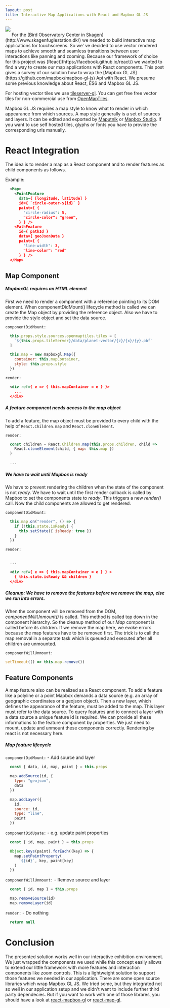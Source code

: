 ```yaml
---
layout: post
title: Interactive Map Applications with React and Mapbox GL JS
---
```

<img style="margin-bottom:15px;" src="{{site.url}}/images/interactive-maps-with-react-and-mapbox/globe-1920.jpg"/>
For the [Bird Observatory Center in Skagen](http://www.skagenfuglestation.dk/) we needed to build interactive map applications for touchscreens. So we' ve decided to use vector rendered maps to achieve smooth and seamless transitions between user interactions like panning and zooming. Because our framework of choice for this project was [React](https://facebook.github.io/react/) we wanted to find a way to create our map applications with React components. This post gives a survey of our solution how to wrap the [Mapbox GL JS](https://github.com/mapbox/mapbox-gl-js) Api with React. We presume some previous knowledge about React, ES6 and Mapbox GL JS.

For hosting vector tiles we use [tileserver-gl](https://github.com/klokantech/tileserver-gl). You can get free free vector tiles for non-commercial use from [OpenMapTiles](https://openmaptiles.com/).

Mapbox GL JS requires a map style to know what to render in which appearance from which sources. A map style generally is a set of sources and layers. It can be edited and exported by [Maputnik](http://maputnik.com/editor/) or [Mapbox Studio](https://www.mapbox.com/mapbox-studio/).
If you want to use self hosted tiles, glyphs or fonts you have to provide the corresponding urls manually.


# React Integration
The idea is to render a map as a React component and to render features as child components as follows.

Example:
```xml
  <Map>
    <PointFeature
      data={ [longitude, latitude] }
      id={ `circle-outer-${id}` }
      paint={ {
        "circle-radius": 5,
        "circle-color": "green",
      } } />
    <PathFeature
      id={ pathId }
      data={ geoJsonData }
      paint={ {
        "line-width": 3,
        "line-color": "red"
      } } />
  </Map>
```

## Map Component
##### MapboxGL requires an HTML element
First we need to render a component with a reference pointing to its DOM element. When componentDidMount() lifecycle method is called we can create the Map object by providing the reference object. Also we have to provide the style object and set the data source.

`componentDidMount:`
```js
  this.props.style.sources.openmaptiles.tiles = [
    `${this.props.tileServer}/data/planet-vector/{z}/{x}/{y}.pbf`
  ]

  this.map = new mapboxgl.Map({
    container: this.mapContainer,
    style: this.props.style
  })
```

`render:`
```xml
  <div ref={ e => { this.mapContainer = e } }>
    ...
  </div>
```

##### A feature component needs access to the map object
To add a feature, the map object must be provided to every child with the help of `React.Children.map` and `React.cloneElement`.

`render:`
```js
  const children = React.Children.map(this.props.children, child =>
    React.cloneElement(child, { map: this.map })
  )

  ...
```

##### We have to wait until Mapbox is ready
We have to prevent rendering the children when the state of the component is not *ready*. We have to wait until the first render callback is called by Mapbox to set the components state to *ready*. This triggers a new *render()* call. Now the child components are allowed to get rendered.

`componentDidMount:`
```js
  this.map.on("render", () => {
    if (!this.state.isReady) {
      this.setState({ isReady: true })
    }
  })
```

`render:`
```xml

  ...

  <div ref={ e => { this.mapContainer = e } } >
    { this.state.isReady && children }
  </div>
```

##### Cleanup: We have to remove the features before we remove the map, else we run into errors.
When the component will be removed from the DOM, *componentWillUnmount()* is called. This method is called top down in the component hierarchy. So the cleanup method of our *Map* component is called before its children. If we remove the map here, we evoke errors because the map features have to be removed first. The trick is to call the map removal in a separate task which is queued and executed after all children are unmounted.

`componentWillUnmount:`
```js
setTimeout(() => this.map.remove())
```

## Feature Components
A map feature also can be realized as a React component. To add a feature like a polyline or a point Mapbox demands a data source (e.g. an array of geographic coordinates or a geojson object). Then a new layer, which defines the appearance of the feature, must be added to the map. This layer must refer to the data source.
To query features and to connect a layer with a data source a unique feature id is required. We can provide all these informations to the feature component by properties. We just need to mount, update and unmount these components correctly. Rendering by react is not necessary here.

##### Map feature lifecycle
`componentDidMount:` - Add source and layer
```js
  const { data, id, map, paint } = this.props

  map.addSource(id, {
    type: "geojson",
    data
  })

  map.addLayer({
    id,
    source: id,
    type: "line",
    paint
  })
```

`componentDidUpate:` - e.g. update paint properties
```js
  const { id, map, paint } = this.props

  Object.keys(paint).forEach((key) => {
    map.setPaintProperty(
      `${id}`, key, paint[key]
    )
  })
```

`componentWillUnmount:` - Remove source and layer
```js
  const { id, map } = this.props

  map.removeSource(id)
  map.removeLayer(id)
```

`render:` - Do nothing
```js
  return null
```

# Conclusion
The presented solution works well in our interactive exhibition environment. We just wrapped the components we used while this concept easily allows to extend our little framework with more features and interaction components like zoom controls. This is a lightweight solution to support those features we needed in our application.
There are some open source libraries which wrap Mapbox GL JS. We tried some, but they integrated not so well in our application setup and we didn't want to include further third party dependecies. But if you want to work with one of those librares, you should have a look at [react-mapbox-gl](https://github.com/alex3165/react-mapbox-gl) or [react-map-gl](https://github.com/uber/react-map-gl).
